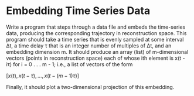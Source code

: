 # Embedding Time Series Data

Write a program that steps through a data file and embeds the time-series data, producing the corresponding trajectory in reconstruction space.  This program should take a time series that is evenly sampled at some interval Δt, a time delay τ that is an integer number of multiples of Δt, and an embedding dimension m.  It should produce an array (list) of m-dimensional vectors (points in reconstruction space) each of whose ith element is x(t - iτ) for i = 0 . . . m - 1; i.e., a list of vectors of the form

 $[x(t), x(t-\tau), . . ., x(t-(m-1)\tau)]$

 Finally, it should plot a two-dimensional projection of this embedding.